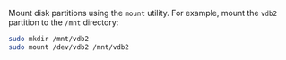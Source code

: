 Mount disk partitions using the `mount` utility. For example, mount the `vdb2` partition to the `/mnt` directory:

```bash
sudo mkdir /mnt/vdb2
sudo mount /dev/vdb2 /mnt/vdb2
```
